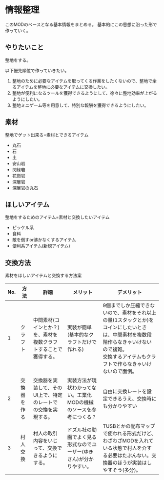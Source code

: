 # 情報整理

このMODのベースとなる基本情報をまとめる。
基本的にこの思想に沿った形で作っていく。

## やりたいこと

整地をする。

以下優先順位で作っていきたい。

1. 整地のために必要なアイテムを取ってくる作業をしたくないので、整地で余るアイテムを整地に必要なアイテムに交換したい。
2. 整地が便利になるツールを獲得できるようにして、徐々に整地効率が上がるようにしたい。
3. 整地ミニゲーム等を用意して、特別な報酬を獲得できるようにしたい。

## 素材

整地でゲット出来る=素材とできるアイテム

- 丸石
- 石
- 土
- 安山岩
- 閃緑岩
- 花崗岩
- 深層岩
- 深層岩の丸石

## ほしいアイテム

整地をするためのアイテム=素材と交換したいアイテム

- ピッケル系
- 食料
- 敵を倒すor沸かなくするアイテム
- 便利系アイテム(新規アイテム)

## 交換方法

素材をほしいアイテムと交換する方法案

| No. | 方法     | 詳細                                | メリット                                | デメリット                                                                                                 |
|-----|--------|-----------------------------------|-------------------------------------|-------------------------------------------------------------------------------------------------------|
| 1   | クラフト   | 中間素材(コインとか？)を、素材を複数クラフトすることで獲得する。 | 実装が簡単(基本的なクラフトだけで作れる)               | 9個までしか圧縮できないので、素材をそれ以上の量(1スタックとか)をコインにしたいときは、中間素材を複数段階作らなきゃいけないので複雑。<br/>交換するアイテムもクラフトで作らなきゃいけないので面倒。 |
| 2   | 交換器を作る | 交換器を実装して、そのUI上で、特定のレートでの交換を実現する。  | 実装方法が現状わかってない。工業化MODの機械のソースを参考につくる？ | 自由に交換レートを設定できるうえ、交換時にも分かりやすい                                                                          |
| 3   | 村人交換   | 村人の取引内容をいじって、交換できるようにする。          | ドズル社の動画でよく見る形式なのでユーザー(ゆきさん)が分かりやすい。 | TUSBとかの配布マップで使われる形式だけど、わざわざMODを入れている状態で村人を介する必要はたぶんない。交換器のほうが実装はしやすそう(多分)。                            |

